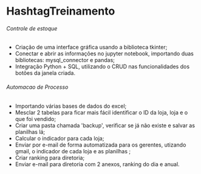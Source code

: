 # HashtagTreinamento

###### Controle de estoque
- Criação de uma interface gráfica usando a biblioteca tkinter;
- Conectar e abrir as informações no jupyter notebook, importando duas bibliotecas: mysql_connector e pandas;
- Integração Python + SQL, utilizando o CRUD nas funcionalidades dos botões da janela criada.

###### Automacao de Processo
- Importando várias bases de dados do excel;
- Mesclar 2 tabelas para ficar mais fácil identificar o ID da loja, loja e o que foi vendido;
- Criar uma pasta chamada 'backup', verificar se já não existe e salvar as planilhas lá;
- Calcular o indicador para cada loja;
- Enviar por e-mail de forma automatizada para os gerentes, utizando gmail, o indicador de cada loja e as planilhas ;
- Criar ranking para diretoria;
- Enviar e-mail para diretoria com 2 anexos, ranking do dia e anual.
